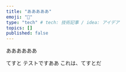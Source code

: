 ```yaml
---
title: "あああああ"
emoji: "📘"
type: "tech" # tech: 技術記事 / idea: アイデア
topics: []
published: false
---
```


ああああああ

てすと
テストですああ
これは、てすとだ
